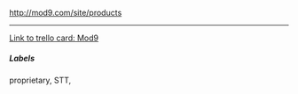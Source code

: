 http://mod9.com/site/products

---

[Link to trello card: Mod9](https://trello.com/c/ilKmve4T)

##### Labels

proprietary, STT, 